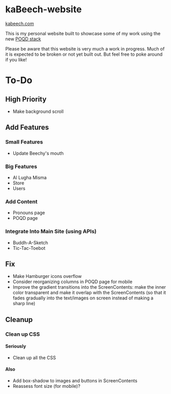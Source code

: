 # kaBeech-website

[kabeech.com](https://kabeech.com)

This is my personal website built to showcase some of my work using the new [POQD stack](https://kabeech.com/poqd)

Please be aware that this website is very much a work in progress. Much of it is expected to be broken or not yet built out. But feel free to poke around if you like!

# To-Do

## High Priority

* Make background scroll

## Add Features

### Small Features

* Update Beechy's mouth

### Big Features

* Al Lugha Misma
* Store
* Users

### Add Content

* Pronouns page
* POQD page

### Integrate Into Main Site (using APIs)

* Buddh-A-Sketch
* Tic-Tac-Toebot

## Fix

* Make Hamburger icons overflow
* Consider reorganizing columns in POQD page for mobile
* Improve the gradient transitions into the ScreenContents: make the inner color transparent and make it overlap with the ScreenContents (so that it fades gradually into the text/images on screen instead of making a sharp line)

## Cleanup

### Clean up CSS

#### Seriously

* Clean up all the CSS

#### Also

* Add box-shadow to images and buttons in ScreenContents
* Reassess font size (for mobile)?